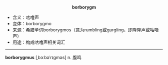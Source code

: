 
**<center>borborygm</center>**

- <span class="definition">含义：咕噜声</span>
- <span class="definition">变体：borborygmo</span>
- <span class="definition">来源：希腊单词borborygmos（意为rumbling或gurgling，即隆隆声或咕噜声）</span>
- <span class="definition">用途：构成咕噜声相关词汇</span>

---

<span class="vocabulary">**borborygmus**</span> [ˌbɔːbəˈrɪɡməs] n. 腹鸣
